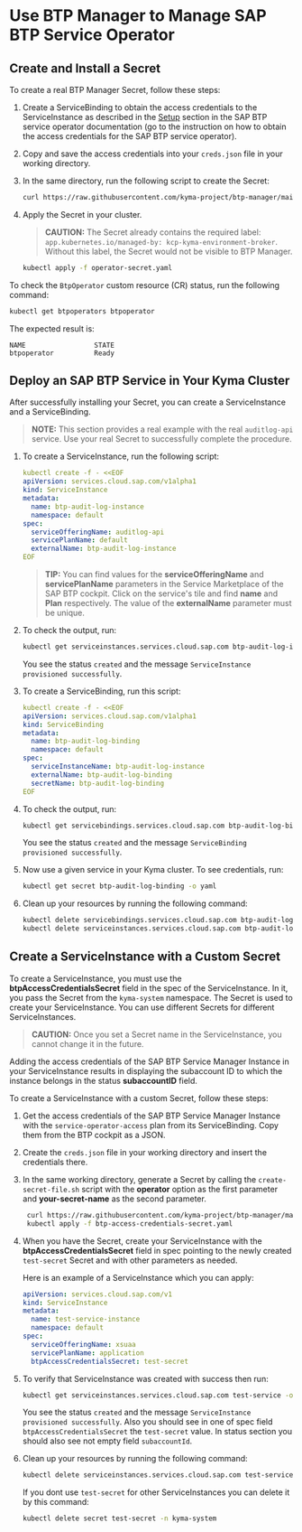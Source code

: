 # Use BTP Manager to Manage SAP BTP Service Operator 

## Create and Install a Secret

To create a real BTP Manager Secret, follow these steps:
1. Create a ServiceBinding to obtain the access credentials to the ServiceInstance as described in the [Setup](https://github.com/SAP/sap-btp-service-operator#setup) section in the SAP BTP service operator documentation (go to the instruction on how to obtain the access credentials for the SAP BTP service operator).
2. Copy and save the access credentials into your `creds.json` file in your working directory. 
3. In the same directory, run the following script to create the Secret:
   
   ```sh
   curl https://raw.githubusercontent.com/kyma-project/btp-manager/main/hack/create-secret-file.sh | bash -s
   ```

4. Apply the Secret in your cluster. 

   > **CAUTION:** The Secret already contains the required label: `app.kubernetes.io/managed-by: kcp-kyma-environment-broker`. Without this label, the Secret would not be visible to BTP Manager.

   ```sh
   kubectl apply -f operator-secret.yaml
   ```
  
To check the `BtpOperator` custom resource (CR) status, run the following command:

```sh
kubectl get btpoperators btpoperator
```

The expected result is:

```
NAME                 STATE
btpoperator          Ready
```

## Deploy an SAP BTP Service in Your Kyma Cluster

After successfully installing your Secret, you can create a ServiceInstance and a ServiceBinding.

> **NOTE:** This section provides a real example with the real `auditlog-api` service. Use your real Secret to successfully complete the procedure.

1. To create a ServiceInstance, run the following script:

    ```yaml
    kubectl create -f - <<EOF
    apiVersion: services.cloud.sap.com/v1alpha1
    kind: ServiceInstance
    metadata:
      name: btp-audit-log-instance
      namespace: default
    spec:
      serviceOfferingName: auditlog-api
      servicePlanName: default
      externalName: btp-audit-log-instance
    EOF
    ```

    >**TIP:** You can find values for the **serviceOfferingName** and **servicePlanName** parameters in the Service Marketplace of the SAP BTP cockpit. Click on the service's tile and find **name** and **Plan** respectively. The value of the **externalName** parameter must be unique.

2. To check the output, run:

    ```bash
    kubectl get serviceinstances.services.cloud.sap.com btp-audit-log-instance -o yaml
    ```

    You see the status `created` and the message `ServiceInstance provisioned successfully`.

3. To create a ServiceBinding, run this script:

    ```yaml
    kubectl create -f - <<EOF
    apiVersion: services.cloud.sap.com/v1alpha1
    kind: ServiceBinding
    metadata:
      name: btp-audit-log-binding
      namespace: default
    spec:
      serviceInstanceName: btp-audit-log-instance
      externalName: btp-audit-log-binding
      secretName: btp-audit-log-binding
    EOF
    ```

4. To check the output, run:

    ```bash
    kubectl get servicebindings.services.cloud.sap.com btp-audit-log-binding -o yaml
    ```

    You see the status `created` and the message `ServiceBinding provisioned successfully`.

5. Now use a given service in your Kyma cluster. To see credentials, run:

    ```bash
    kubectl get secret btp-audit-log-binding -o yaml
    ```

6. Clean up your resources by running the following command:

    ```bash
    kubectl delete servicebindings.services.cloud.sap.com btp-audit-log-binding
    kubectl delete serviceinstances.services.cloud.sap.com btp-audit-log-instance
    ```

## Create a ServiceInstance with a Custom Secret

To create a ServiceInstance, you must use the **btpAccessCredentialsSecret** field in the spec of the ServiceInstance. In it, you pass the Secret from the `kyma-system` namespace. The Secret is used to create your ServiceInstance. You can use different Secrets for different ServiceInstances.

> **CAUTION:** Once you set a Secret name in the ServiceInstance, you cannot change it in the future.

Adding the access credentials of the SAP BTP Service Manager Instance in your ServiceInstance results in displaying the subaccount ID to which the instance belongs in the status **subaccountID** field.

To create a ServiceInstance with a custom Secret, follow these steps:

1. Get the access credentials of the SAP BTP Service Manager Instance with the `service-operator-access` plan from its ServiceBinding. Copy them from the BTP cockpit as a JSON. 

2. Create the `creds.json` file in your working directory and insert the credentials there.

3. In the same working directory, generate a Secret by calling the `create-secret-file.sh` script with the **operator** option as the first parameter and **your-secret-name** as the second parameter.

   ```sh
    curl https://raw.githubusercontent.com/kyma-project/btp-manager/main/hack/create-secret-file.sh | bash -s operator 'test-secret'
    kubectl apply -f btp-access-credentials-secret.yaml
   ```

4. When you have the Secret, create your ServiceInstance with the **btpAccessCredentialsSecret** field in spec pointing to the newly created `test-secret` Secret and with other parameters as needed.

   Here is an example of a ServiceInstance which you can apply:

   ```yaml
   apiVersion: services.cloud.sap.com/v1
   kind: ServiceInstance
   metadata:
     name: test-service-instance
     namespace: default
   spec:
     serviceOfferingName: xsuaa
     servicePlanName: application
     btpAccessCredentialsSecret: test-secret
   ```

5. To verify that ServiceInstance was created with success then run:

    ```bash
    kubectl get serviceinstances.services.cloud.sap.com test-service -o yaml
    ```

    You see the status `created` and the message `ServiceInstance provisioned successfully`.
    Also you should see in one of spec field `btpAccessCredentialsSecret` the `test-secret` value.
    In status section you should also see not empty field `subaccountId`.

6. Clean up your resources by running the following command:

    ```bash
    kubectl delete serviceinstances.services.cloud.sap.com test-service-instance
    ```

    If you dont use `test-secret` for other ServiceInstances you can delete it by this command:

    ```bash
    kubectl delete secret test-secret -n kyma-system
    ```
